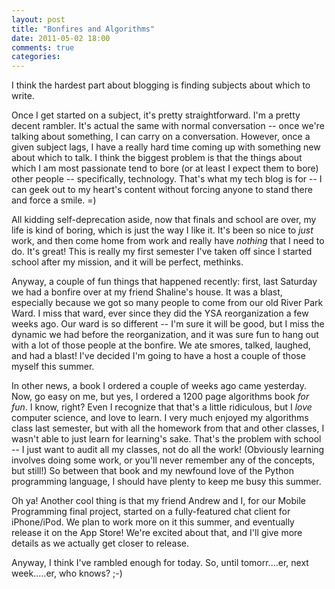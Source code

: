 ```yaml
---
layout: post
title: "Bonfires and Algorithms"
date: 2011-05-02 18:00
comments: true
categories:
---
```


I think the hardest part about blogging is finding subjects about which to
write.

Once I get started on a subject, it's pretty straightforward.  I'm a pretty
decent rambler.  It's actual the same with normal conversation -- once we're
talking about something, I can carry on a conversation.  However, once a given
subject lags, I have a really hard time coming up with something new about which
to talk.  I think the biggest problem is that the things about which I am most
passionate tend to bore (or at least I expect them to bore) other people --
specifically, technology.  That's what my tech blog is for -- I can geek out to
my heart's content without forcing anyone to stand there and force a smile.  =)

All kidding self-deprecation aside, now that finals and school are over, my life
is kind of boring, which is just the way I like it.  It's been so nice to *just*
work, and then come home from work and really have _nothing_ that I need to do.
It's great!  This is really my first semester I've taken off since I started
school after my mission, and it will be perfect, methinks.

Anyway, a couple of fun things that happened recently:  first, last Saturday we
had a bonfire over at my friend Shaline's house.  It was a blast, especially
because we got so many people to come from our old River Park Ward.  I miss that
ward, ever since they did the YSA reorganization a few weeks ago.  Our ward is
so different -- I'm sure it will be good, but I miss the dynamic we had before
the reorganization, and it was sure fun to hang out with a lot of those people
at the bonfire.  We ate smores, talked, laughed, and had a blast!  I've decided
I'm going to have a host a couple of those myself this summer.

In other news, a book I ordered a couple of weeks ago came yesterday.  Now, go
easy on me, but yes, I ordered a 1200 page algorithms book _for fun_.  I know,
right?  Even I recognize that that's a little ridiculous, but I *love* computer
science, and love to learn.  I very much enjoyed my algorithms class last
semester, but with all the homework from that and other classes, I wasn't able
to just learn for learning's sake.  That's the problem with school -- I just
want to audit all my classes, not do all the work!  (Obviously learning involves
doing some work, or you'll never remember any of the concepts, but still!)  So
between that book and my newfound love of the Python programming language, I
should have plenty to keep me busy this summer.

Oh ya!  Another cool thing is that my friend Andrew and I, for our Mobile
Programming final project, started on a fully-featured chat client for
iPhone/iPod.  We plan to work more on it this summer, and eventually release it
on the App Store!  We're excited about that, and I'll give more details as we
actually get closer to release.

Anyway, I think I've rambled enough for today.  So, until tomorr....er, next
week.....er, who knows?  ;-)

